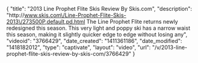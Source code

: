{
    "title": "2013 Line Prophet Flite Skis Review By Skis.com",
    "description": "http:\/\/www.skis.com\/Line-Prophet-Flite-Skis-2013\/273500P,default,pd.html  The Line Prophet Flite returns newly redesigned this season. This very light and poppy ski has a narrow waist this season, making it slightly quicker edge to edge without losing any",
    "videoid": "3766429",
    "date_created": "1411361186",
    "date_modified": "1418182012",
    "type": "captivate",
    "layout": "video",
    "url": "\/v\/2013-line-prophet-flite-skis-review-by-skis-com\/3766429"
}